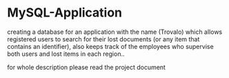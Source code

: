 # MySQL-Application

creating a database for an application with the name (Trovalo) which allows registered users to search for their lost documents (or any item that contains an identifier), also keeps track of the employees who supervise both users and lost items in each region..

for whole description please read the project document

